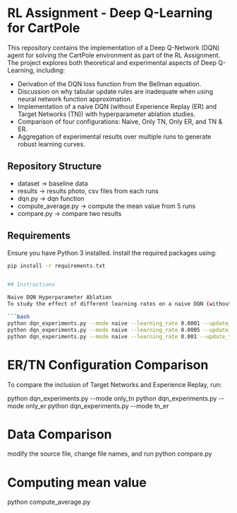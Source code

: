 # RL Assignment - Deep Q-Learning for CartPole

This repository contains the implementation of a Deep Q-Network (DQN) agent for solving the CartPole environment as part of the RL Assignment. The project explores both theoretical and experimental aspects of Deep Q-Learning, including:

- Derivation of the DQN loss function from the Bellman equation.
- Discussion on why tabular update rules are inadequate when using neural network function approximation.
- Implementation of a naive DQN (without Experience Replay (ER) and Target Networks (TN)) with hyperparameter ablation studies.
- Comparison of four configurations: Naive, Only TN, Only ER, and TN & ER.
- Aggregation of experimental results over multiple runs to generate robust learning curves.

## Repository Structure

- dataset -> baseline data
- results -> results photo, csv files from each runs
- dqn.py -> dqn function
- compute_average.py -> compute the mean value from 5 runs
- compare.py -> compare two results


## Requirements

Ensure you have Python 3 installed. Install the required packages using:

```bash
pip install -r requirements.txt


## Instructions

Naive DQN Hyperparameter Ablation
To study the effect of different learning rates on a naive DQN (without ER and TN) with an update-to-data ratio of 1, run:

```bash
python dqn_experiments.py --mode naive --learning_rate 0.0001 --update_to_data 1
python dqn_experiments.py --mode naive --learning_rate 0.0005 --update_to_data 1
python dqn_experiments.py --mode naive --learning_rate 0.001 --update_to_data 1
```

# ER/TN Configuration Comparison
To compare the inclusion of Target Networks and Experience Replay, run:

python dqn_experiments.py --mode only_tn
python dqn_experiments.py --mode only_er
python dqn_experiments.py --mode tn_er

# Data Comparison
modify the source file, change file names, and run
python compare.py

# Computing mean value

python compute_average.py
